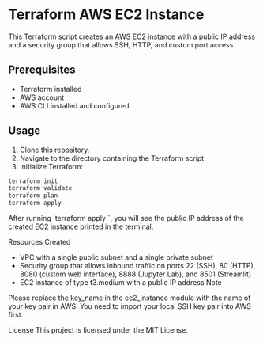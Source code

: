 # Terraform AWS EC2 Instance

This Terraform script creates an AWS EC2 instance with a public IP address and a security group that allows SSH, HTTP, and custom port access.

## Prerequisites

- Terraform installed
- AWS account
- AWS CLI installed and configured

## Usage

1. Clone this repository.
2. Navigate to the directory containing the Terraform script.
3. Initialize Terraform:

```bash
terraform init
terraform validate
terraform plan
terraform apply
```

After running `terraform apply``, you will see the public IP address of the created EC2 instance printed in the terminal.

Resources Created
- VPC with a single public subnet and a single private subnet
- Security group that allows inbound traffic on ports 22 (SSH), 80 (HTTP), 8080 (custom web interface), 8888 (Jupyter Lab), and 8501 (Streamlit)
- EC2 instance of type t3.medium with a public IP address
Note

Please replace the key_name in the ec2_instance module with the name of your key pair in AWS. You need to import your local SSH key pair into AWS first.

License
This project is licensed under the MIT License.